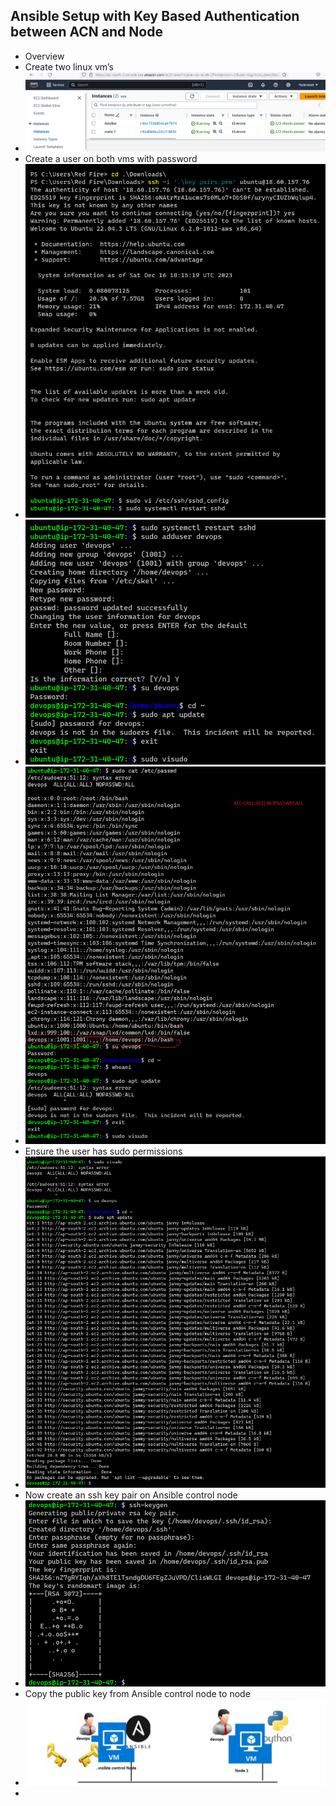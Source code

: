 ## Ansible Setup with Key Based Authentication between ACN and Node
* Overview
* Create two linux vm’s
* ![preview](images/a35.png)
* Create a user on both vms with password
* ![preview](images/a36.png)
* ![preview](images/a37.png)
* ![preview](images/a38.png)
* Ensure the user has sudo permissions
* ![preview](images/a40.png)
* Now create an ssh key pair on Ansible control node
* ![preview](images/a41.png)
* Copy the public key from Ansible control node to node 
* ![preview](images/a34.png)
* 